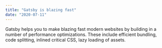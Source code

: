 ```yaml
---
title: "Gatsby is blazing fast"
date: "2020-07-11"
---
```


Gatsby helps you to make blazing fast modern websites by building in a number of performance optimizations. These include efficient bundling, code splitting, inlined critical CSS, lazy loading of assets.
